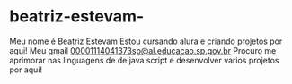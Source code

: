 # beatriz-estevam-

Meu nome é Beatriz Estevam 
Estou cursando alura e criando projetos por aqui!
Meu gmail 00001114041373sp@al.educacao.sp.gov.br
Procuro me aprimorar nas linguagens de de java script e desenvolver varios projetos por aqui!
